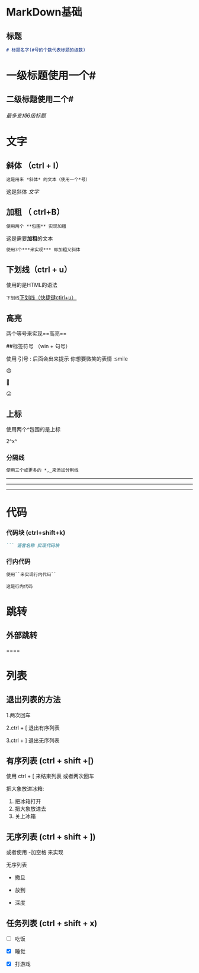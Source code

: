 # MarkDown基础

## 标题

``` markdown
# 标题名字(#号的个数代表标题的级数)
```

# 一级标题使用一个#

## 二级标题使用二个#

###### 最多支持6级标题



# 文字

## 斜体 （ctrl + I）

```markdown
这是用来 *斜体* 的文本（使用一个*号）
```

这是斜体 *文字*



## 加粗 （ ctrl+B）

```markdown
使用两个 **包围** 实现加粗
```

这是需要**加粗**的文本

``` markdown
使用3个***来实现*** 即加粗又斜体
```



## 下划线（ctrl + u）

使用的是HTML的语法

`下划线`<u>下划线（快捷键ctirl+u）</u>



## 高亮

两个等号来实现==高亮==



##标签符号 （win + 句号）

使用 引号 : 后面会出来提示 你想要微笑的表情 :smile

:smile:

:100:

😜

## 上标

使用两个^包围的是上标

2^x^

### 分隔线

```markdown
使用三个或更多的 *,_来添加分割线
```

***

***

___



# 代码 

### 代码块 (ctrl+shift+k)

```markdown
``` 语言名称 实现代码块
```

### 行内代码

```markdown
使用``来实现行内代码``
```

``这是行内代码``



# 跳转

## 外部跳转

====



# 列表

## 退出列表的方法

1.两次回车

2.ctrl + [  退出有序列表

3.ctrl + ] 退出无序列表

## 有序列表 (ctrl + shift +[)

使用 ctrl + [ 来结束列表 或者两次回车

把大象放进冰箱:

1.  把冰箱打开
2. 把大象放进去
3. 关上冰箱

## 无序列表 (ctrl + shift + ])

或者使用 -加空格 来实现

无序列表

- 撒旦 
- 放到

- 深度



## 任务列表 (ctrl + shift + x)

- [ ] 吃饭
- [x] 睡觉
- [x] 打游戏



